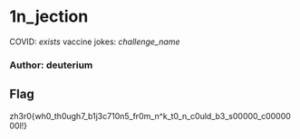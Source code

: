 # 1n_jection

COVID: *exists*
vaccine jokes: *challenge_name*

### Author: deuterium

## Flag
zh3r0{wh0_th0ugh7_b1j3c710n5_fr0m_n^k_t0_n_c0uld_b3_s00000_c0000000l!}
